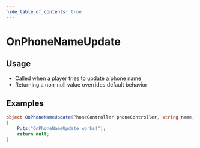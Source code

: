 ```yaml
---
hide_table_of_contents: true
---
```


# OnPhoneNameUpdate

## Usage

* Called when a player tries to update a phone name
* Returning a non-null value overrides default behavior

## Examples

```csharp title=""
object OnPhoneNameUpdate(PhoneController phoneController, string name, BasePlayer player)
{
    Puts("OnPhoneNameUpdate works!");
    return null;
}
```
